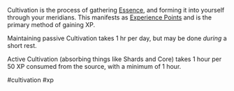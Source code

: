 Cultivation is the process of gathering [Essence](Essence.md), and forming it into yourself through your meridians. This manifests as [Experience Points](System/Core/Experience%20Points.md) and is the primary method of gaining XP.

Maintaining passive Cultivation takes 1 hr per day, but may be done *during* a short rest.

Active Cultivation (absorbing things like Shards and Core) takes 1 hour per 50 XP consumed from the source, with a minimum of 1 hour.

#cultivation
#xp